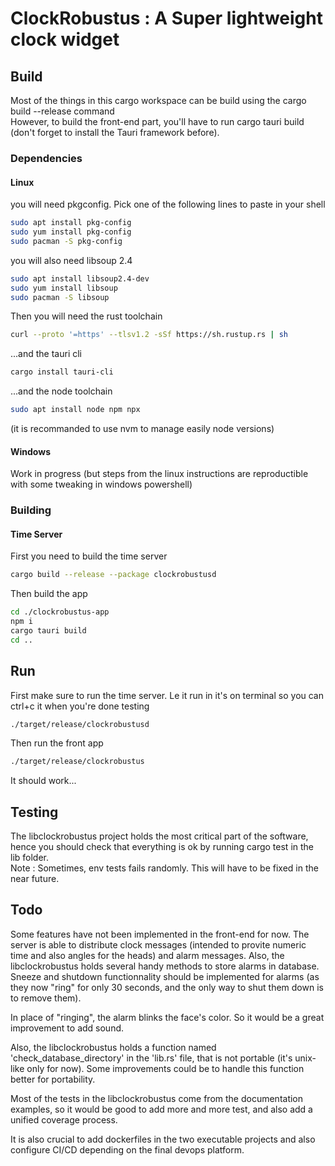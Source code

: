 # ClockRobustus : A Super lightweight clock widget

## Build

Most of the things in this cargo workspace can be build using the cargo build --release command   
However, to build the front-end part, you'll have to run cargo tauri build (don't forget to install
the Tauri framework before).

### Dependencies

#### Linux

you will need pkgconfig. Pick one of the following lines to paste in your shell
```bash
sudo apt install pkg-config
sudo yum install pkg-config
sudo pacman -S pkg-config
```

you will also need libsoup 2.4
```bash
sudo apt install libsoup2.4-dev
sudo yum install libsoup
sudo pacman -S libsoup
```
   
Then you will need the rust toolchain
```bash
curl --proto '=https' --tlsv1.2 -sSf https://sh.rustup.rs | sh
```
...and the tauri cli
```bash
cargo install tauri-cli
```
...and the node toolchain
```bash
sudo apt install node npm npx
```
(it is recommanded to use nvm to manage easily node versions)

#### Windows

Work in progress (but steps from the linux instructions are reproductible with some tweaking in windows powershell)

### Building

#### Time Server

First you need to build the time server

```bash
cargo build --release --package clockrobustusd
```

Then build the app
```bash
cd ./clockrobustus-app
npm i
cargo tauri build
cd ..
```

## Run

First make sure to run the time server. Le it run in it's on terminal so you can ctrl+c it when you're done testing
```bash
./target/release/clockrobustusd
```

Then run the front app 
```bash
./target/release/clockrobustus
```

It should work...

## Testing

The libclockrobustus project holds the most critical part of the software, hence you should check that everything is ok
by running cargo test in the lib folder.   
Note : Sometimes, env tests fails randomly. This will have to be fixed in the near future.

## Todo

Some features have not been implemented in the front-end for now. The server is able to distribute clock messages (intended
to provite numeric time and also angles for the heads) and alarm messages. Also, the libclockrobustus holds several handy
methods to store alarms in database. Sneeze and shutdown functionnality should be implemented for alarms (as they now "ring" for
only 30 seconds, and the only way to shut them down is to remove them).

In place of "ringing", the alarm blinks the face's color. So it would be a great improvement to add sound.

Also, the libclockrobustus holds a function named 'check_database_directory' in the 'lib.rs' file, that is not portable (it's unix-like only for now). Some improvements could be to handle this function better for portability.   

Most of the tests in the libclockrobustus come from the documentation examples, so it would be good to add more and more test, and also add a unified coverage process.

It is also crucial to add dockerfiles in the two executable projects and also configure CI/CD depending on the final devops platform.   


